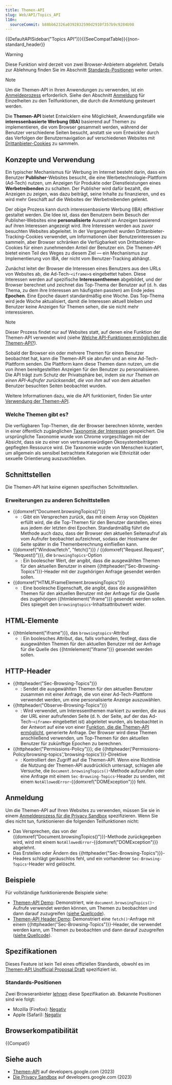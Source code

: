 ```yaml
---
title: Themen-API
slug: Web/API/Topics_API
l10n:
  sourceCommit: b88bb62326a0392832590d2910f357b9c9284b98
---
```


{{DefaultAPISidebar("Topics API")}}{{SeeCompatTable}}{{non-standard_header}}

> [!WARNING]
> Diese Funktion wird derzeit von zwei Browser-Anbietern abgelehnt. Details zur Ablehnung finden Sie im Abschnitt [Standards-Positionen](#standards-positionen) weiter unten.

> [!NOTE]
> Um die Themen-API in Ihren Anwendungen zu verwenden, ist ein [Anmeldeprozess](/de/docs/Web/Privacy/Privacy_sandbox/Enrollment) erforderlich. Siehe den Abschnitt [Anmeldung](#anmeldung) für Einzelheiten zu den Teilfunktionen, die durch die Anmeldung gesteuert werden.

Die **Themen-API** bietet Entwicklern eine Möglichkeit, Anwendungsfälle wie **interessenbasierte Werbung (IBA)** basierend auf Themen zu implementieren, die vom Browser gesammelt werden, während der Benutzer verschiedene Seiten besucht, anstatt sie vom Entwickler durch das Verfolgen der Benutzernavigation auf verschiedenen Websites mit [Drittanbieter-Cookies](/de/docs/Web/Privacy/Third-party_cookies) zu sammeln.

## Konzepte und Verwendung

Ein typischer Mechanismus für Werbung im Internet besteht darin, dass ein Benutzer **Publisher**-Websites besucht, die eine Werbetechnologie-Plattform (Ad-Tech) nutzen, um Anzeigen für Produkte oder Dienstleistungen eines **Werbetreibenden** zu schalten. Der Publisher wird dafür bezahlt, die Anzeigen zu zeigen, was dazu beiträgt, seine Inhalte zu finanzieren, und es wird mehr Geschäft auf die Websites der Werbetreibenden gelenkt.

Der obige Prozess kann durch interessenbasierte Werbung (IBA) effektiver gestaltet werden. Die Idee ist, dass den Benutzern beim Besuch der Publisher-Websites eine **personalisierte** Auswahl an Anzeigen basierend auf ihren Interessen angezeigt wird. Ihre Interessen werden aus zuvor besuchten Websites abgeleitet. In der Vergangenheit wurden Drittanbieter-Tracking-Cookies verwendet, um Informationen über Benutzerinteressen zu sammeln, aber Browser schränken die Verfügbarkeit von Drittanbieter-Cookies für einen zunehmenden Anteil der Benutzer ein. Die Themen-API bietet einen Teil des Weges zu diesem Ziel — ein Mechanismus zur Implementierung von IBA, der nicht vom Benutzer-Tracking abhängt.

Zunächst leitet der Browser die Interessen eines Benutzers aus den URLs von Websites ab, die Ad-Tech-`<iframe>`s eingebettet haben. Diese Interessen werden auf spezifische **Interessenthemen** abgebildet, und der Browser berechnet und zeichnet das Top-Thema der Benutzer auf (d. h. das Thema, zu dem ihre Interessen am häufigsten passten) am Ende jedes **Epochen**. Eine Epoche dauert standardmäßig eine Woche. Das Top-Thema wird jede Woche aktualisiert, damit die Interessen aktuell bleiben und Benutzer keine Anzeigen für Themen sehen, die sie nicht mehr interessieren.

> [!NOTE]
> Dieser Prozess findet nur auf Websites statt, auf denen eine Funktion der Themen-API verwendet wird (siehe [Welche API-Funktionen ermöglichen die Themen-API?](/de/docs/Web/API/Topics_API/Using#what_api_features_enable_the_topics_api)).

Sobald der Browser ein oder mehrere Themen für einen Benutzer beobachtet hat, kann die Themen-API sie abrufen und an eine Ad-Tech-Plattform senden. Die Plattform kann diese Themen dann nutzen, um die von ihnen bereitgestellten Anzeigen für den Benutzer zu personalisieren. Die API trägt zum Schutz der Privatsphäre bei, indem sie _nur Themen an einen API-Aufrufer zurücksendet, die von ihm_ auf von dem aktuellen Benutzer besuchten Seiten beobachtet wurden.

Weitere Informationen dazu, wie die API funktioniert, finden Sie unter [Verwendung der Themen-API](/de/docs/Web/API/Topics_API/Using).

### Welche Themen gibt es?

Die verfügbaren Top-Themen, die der Browser berechnen könnte, werden in einer öffentlich zugänglichen [Taxonomie der Interessen](https://github.com/patcg-individual-drafts/topics/blob/main/taxonomy_v2.md) gespeichert. Die ursprüngliche Taxonomie wurde von Chrome vorgeschlagen mit der Absicht, dass sie zu einer von vertrauenswürdigen Ökosystembeiträgen gepflegten Ressource wird. Die Taxonomie wurde von Menschen kuratiert, um allgemein als sensibel betrachtete Kategorien wie Ethnizität oder sexuelle Orientierung auszuschließen.

## Schnittstellen

Die Themen-API hat keine eigenen spezifischen Schnittstellen.

### Erweiterungen zu anderen Schnittstellen

- {{domxref("Document.browsingTopics()")}}
  - : Gibt ein Versprechen zurück, das mit einem Array von Objekten erfüllt wird, die die Top-Themen für den Benutzer darstellen, eines aus jedem der letzten drei Epochen. Standardmäßig führt die Methode auch dazu, dass der Browser den aktuellen Seitenaufruf als vom Aufrufer beobachtet aufzeichnet, sodass der Hostname der Seite später in die Themenberechnung einfließen kann.
- {{domxref("Window/fetch", "fetch()")}} / {{domxref("Request.Request", "Request()")}}, die `browsingTopics`-Option
  - : Ein boolescher Wert, der angibt, dass die ausgewählten Themen für den aktuellen Benutzer in einem {{httpheader("Sec-Browsing-Topics")}}-Header mit der zugehörigen Anfrage gesendet werden sollen.
- {{domxref("HTMLIFrameElement.browsingTopics")}}
  - : Eine boolesche Eigenschaft, die angibt, dass die ausgewählten Themen für den aktuellen Benutzer mit der Anfrage für die Quelle des zugehörigen {{htmlelement("iframe")}} gesendet werden sollen. Dies spiegelt den `browsingtopics`-Inhaltsattributwert wider.

## HTML-Elemente

- {{htmlelement("iframe")}}, das `browsingtopics`-Attribut
  - : Ein boolesches Attribut, das, falls vorhanden, festlegt, dass die ausgewählten Themen für den aktuellen Benutzer mit der Anfrage für die Quelle des {{htmlelement("iframe")}} gesendet werden sollen.

## HTTP-Header

- {{httpheader("Sec-Browsing-Topics")}}
  - : Sendet die ausgewählten Themen für den aktuellen Benutzer zusammen mit einer Anfrage, die von einer Ad-Tech-Plattform verwendet werden, um eine personalisierte Anzeige auszuwählen.
- {{httpheader("Observe-Browsing-Topics")}}
  - : Wird verwendet, um Interessenthemen markiert zu werden, die aus der URL einer aufrufenden Seite (d. h. der Seite, auf der das Ad-Tech-`<iframe>` eingebettet ist) abgeleitet wurden, als beobachtet in der Antwort auf eine von einer [Funktion, die die Themen-API ermöglicht](/de/docs/Web/API/Topics_API/Using#what_api_features_enable_the_topics_api), generierte Anfrage. Der Browser wird diese Themen anschließend verwenden, um Top-Themen für den aktuellen Benutzer für zukünftige Epochen zu berechnen.
- {{httpheader("Permissions-Policy")}}; die {{httpheader('Permissions-Policy/browsing-topics','browsing-topics')}}-Direktive
  - : Kontrolliert den Zugriff auf die Themen-API. Wenn eine Richtlinie die Nutzung der Themen-API ausdrücklich untersagt, schlagen alle Versuche, die `Document.browsingTopics()`-Methode aufzurufen oder eine Anfrage mit einem `Sec-Browsing-Topics`-Header zu senden, mit einem `NotAllowedError`-{{domxref("DOMException")}} fehl.

## Anmeldung

Um die Themen-API auf Ihren Websites zu verwenden, müssen Sie sie in einem [Anmeldeprozess für die Privacy Sandbox](/de/docs/Web/Privacy/Privacy_sandbox/Enrollment) spezifizieren. Wenn Sie dies nicht tun, funktionieren die folgenden Teilfunktionen nicht:

- Das Versprechen, das von der {{domxref("Document.browsingTopics()")}}-Methode zurückgegeben wird, wird mit einem `NotAllowedError`-{{domxref("DOMException")}} abgelehnt.
- Das Erstellen oder Ändern des {{httpheader("Sec-Browsing-Topics")}}-Headers schlägt geräuschlos fehl, und ein vorhandener `Sec-Browsing-Topics`-Header wird gelöscht.

## Beispiele

Für vollständige funktionierende Beispiele siehe:

- [Themen-API Demo](https://topics-demo.glitch.me/): Demonstriert, wie `document.browsingTopics()`-Aufrufe verwendet werden können, um Themen zu beobachten und dann darauf zuzugreifen ([siehe Quellcode](https://glitch.com/edit/#!/topics-demo)).
- [Themen-API Header Demo](https://topics-fetch-demo.glitch.me/): Demonstriert eine `fetch()`-Anfrage mit einem {{httpheader("Sec-Browsing-Topics")}}-Header, die verwendet werden kann, um Themen zu beobachten und dann darauf zuzugreifen ([siehe Quellcode](https://glitch.com/edit/#!/topics-fetch-demo)).

## Spezifikationen

Dieses Feature ist kein Teil eines offiziellen Standards, obwohl es im [Themen-API Unofficial Proposal Draft](https://patcg-individual-drafts.github.io/topics/) spezifiziert ist.

### Standards-Positionen

Zwei Browseranbieter [lehnen](/de/docs/Glossary/Web_standards#opposing_standards) diese Spezifikation ab. Bekannte Positionen sind wie folgt:

- Mozilla (Firefox): [Negativ](https://mozilla.github.io/standards-positions/#topics)
- Apple (Safari): [Negativ](https://webkit.org/standards-positions/#position-111)

## Browserkompatibilität

{{Compat}}

## Siehe auch

- [Themen-API](https://developers.google.com/privacy-sandbox/private-advertising/topics) auf developers.google.com (2023)
- [Die Privacy Sandbox](https://developers.google.com/privacy-sandbox) auf developers.google.com (2023)
